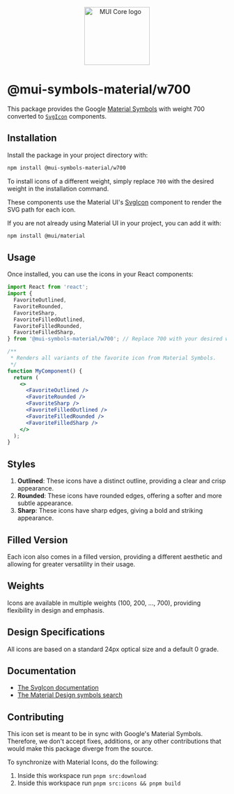 <!-- markdownlint-disable-next-line -->
<p align="center">
  <a href="https://mui.com/core/" rel="noopener" target="_blank"><img width="150" height="133" src="https://mui.com/static/logo.svg" alt="MUI Core logo"></a>
</p>

# @mui-symbols-material/w700

This package provides the Google [Material Symbols](https://fonts.google.com/icons?icon.set=Material+Symbols) with weight 700 converted to [`SvgIcon`](https://mui.com/material-ui/api/svg-icon/) components.

## Installation

Install the package in your project directory with:

<!-- #default-branch-switch -->

```bash
npm install @mui-symbols-material/w700
```
<!-- #default-branch-switch -->

To install icons of a different weight, simply replace `700` with the desired weight in the installation command.

These components use the Material UI's [SvgIcon](https://mui.com/material-ui/api/svg-icon) component to render the SVG path for each icon.

If you are not already using Material UI in your project, you can add it with:

```bash
npm install @mui/material
```

## Usage

Once installed, you can use the icons in your React components:

```jsx
import React from 'react';
import { 
  FavoriteOutlined, 
  FavoriteRounded, 
  FavoriteSharp, 
  FavoriteFilledOutlined, 
  FavoriteFilledRounded, 
  FavoriteFilledSharp,
} from '@mui-symbols-material/w700'; // Replace 700 with your desired weight

/**
 * Renders all variants of the favorite icon from Material Symbols.
 */
function MyComponent() {
  return (
    <>
      <FavoriteOutlined />
      <FavoriteRounded />
      <FavoriteSharp />
      <FavoriteFilledOutlined />
      <FavoriteFilledRounded />
      <FavoriteFilledSharp />
    </>
  );
}
```

## Styles

1. **Outlined**: These icons have a distinct outline, providing a clear and crisp appearance.
2. **Rounded**: These icons have rounded edges, offering a softer and more subtle appearance.
3. **Sharp**: These icons have sharp edges, giving a bold and striking appearance.

## Filled Version

Each icon also comes in a filled version, providing a different aesthetic and allowing for greater versatility in their usage.

## Weights

Icons are available in multiple weights (100, 200, ..., 700), providing flexibility in design and emphasis.

## Design Specifications

All icons are based on a standard 24px optical size and a default 0 grade.

## Documentation

<!-- #default-branch-switch -->

- [The SvgIcon documentation](https://mui.com/material-ui/icons/#svgicon)
- [The Material Design symbols search](https://fonts.google.com/icons?icon.set=Material+Symbols)

## Contributing

This icon set is meant to be in sync with Google's Material Symbols.
Therefore, we don't accept fixes, additions, or any other contributions that would make this package diverge from the source.

To synchronize with Material Icons, do the following:

1. Inside this workspace run `pnpm src:download`
2. Inside this workspace run `pnpm src:icons && pnpm build`
